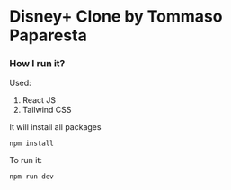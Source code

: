 # Disney+ Clone by Tommaso Paparesta

### How I run it?

Used:
1. React JS
2. Tailwind CSS

It will install all packages
```
npm install
```
To run it:
```
npm run dev
```
